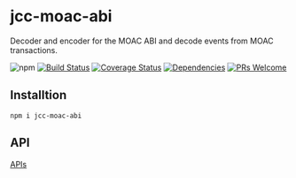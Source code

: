 # jcc-moac-abi

Decoder and encoder for the MOAC ABI and decode events from MOAC transactions.

![npm](https://img.shields.io/npm/v/jcc-moac-abi.svg)
[![Build Status](https://travis-ci.com/JCCDex/jcc-moac-abi.svg?branch=master)](https://travis-ci.com/JCCDex/jcc-moac-abi)
[![Coverage Status](https://coveralls.io/repos/github/JCCDex/jcc-moac-abi/badge.svg?branch=master)](https://coveralls.io/github/JCCDex/jcc-moac-abi?branch=master)
[![Dependencies](https://img.shields.io/david/JCCDex/jcc-moac-abi.svg?style=flat-square)](https://david-dm.org/JCCDex/jcc-moac-abi)
[![PRs Welcome](https://img.shields.io/badge/PRs-welcome-brightgreen.svg?style=flat-square)](http://makeapullrequest.com)

## Installtion

```shell
npm i jcc-moac-abi
```

## API

[APIs](https://github.com/JCCDex/jcc-moac-abi/blob/master/docs/API.md)

